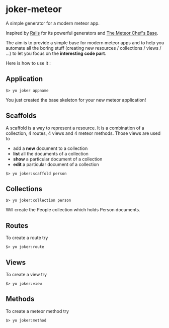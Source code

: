 # joker-meteor
A simple generator for a modern meteor app.

Inspired by [Rails](https://github.com/rails/rails) for its powerful generators and [The Meteor Chef's Base](https://github.com/themeteorchef/base).

The aim is to provide a simple base for modern meteor apps and to help you automate all the boring stuff (creating new resources / collections / views / ...) to let you focus on the **interesting code part**.

Here is how to use it :

## Application

```
$> yo joker appname
```

You just created the base skeleton for your new meteor application!

## Scaffolds

A scaffold is a way to represent a resource.
It is a combination of a collection, 4 routes, 4 views and 4 meteor methods.
Those views are used to 
* add a **new** document to a collection
* **list** all the documents of a collection
* **show** a particular document of a collection
* **edit** a particular document of a collection

```
$> yo joker:scaffold person
```

## Collections

```
$> yo joker:collection person
```

Will create the People collection which holds Person documents.

## Routes

To create a route try

```
$> yo joker:route
```

## Views

To create a view try

```
$> yo joker:view
```

## Methods

To create a meteor method try

```
$> yo joker:method
```
